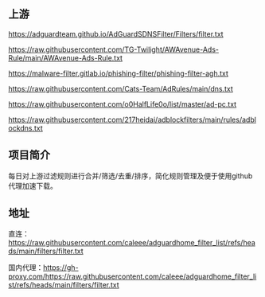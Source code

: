 ## 上游

https://adguardteam.github.io/AdGuardSDNSFilter/Filters/filter.txt

https://raw.githubusercontent.com/TG-Twilight/AWAvenue-Ads-Rule/main/AWAvenue-Ads-Rule.txt

https://malware-filter.gitlab.io/phishing-filter/phishing-filter-agh.txt

https://raw.githubusercontent.com/Cats-Team/AdRules/main/dns.txt

https://raw.githubusercontent.com/o0HalfLife0o/list/master/ad-pc.txt

https://raw.githubusercontent.com/217heidai/adblockfilters/main/rules/adblockdns.txt

## 项目简介

每日对上游过滤规则进行合并/筛选/去重/排序，简化规则管理及便于使用github代理加速下载。

## 地址

直连：https://raw.githubusercontent.com/caleee/adguardhome_filter_list/refs/heads/main/filters/filter.txt

国内代理：https://gh-proxy.com/https://raw.githubusercontent.com/caleee/adguardhome_filter_list/refs/heads/main/filters/filter.txt
